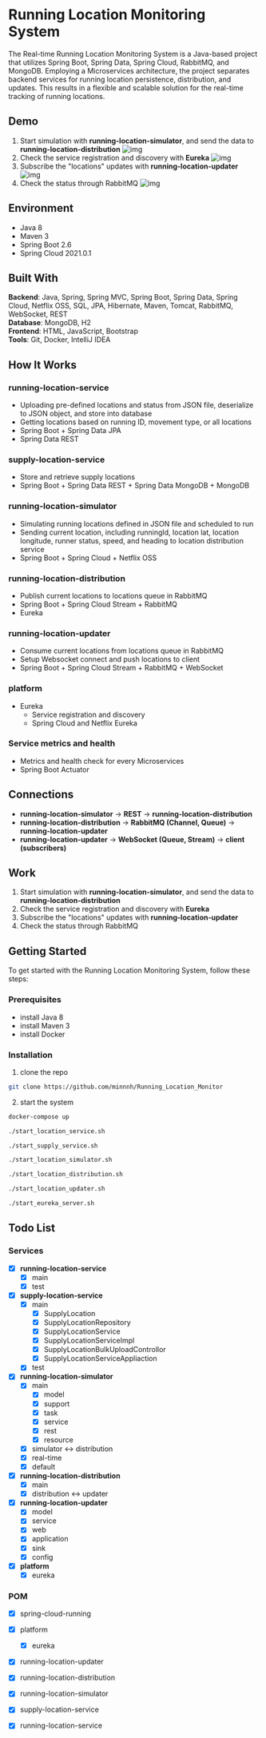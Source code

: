 # Running Location Monitoring System
The Real-time Running Location Monitoring System is a Java-based project that utilizes Spring Boot, Spring Data, Spring Cloud, RabbitMQ, and MongoDB. Employing a Microservices architecture, the project separates backend services for running location persistence, distribution, and updates. This results in a flexible and scalable solution for the real-time tracking of running locations.

## Demo
1. Start simulation with __running-location-simulator__, and send the data to __running-location-distribution__
![img](./img/simulator.png)
2. Check the service registration and discovery with __Eureka__
![img](./img/eureka.png)
3. Subscribe the "locations" updates with __running-location-updater__
![img](./img/updater.png)
4. Check the status through RabbitMQ
![img](./img/rabbitmq.png)

## Environment
- Java 8
- Maven 3
- Spring Boot 2.6
- Spring Cloud 2021.0.1

## Built With
__Backend__: Java, Spring, Spring MVC, Spring Boot, Spring Data, Spring Cloud, Netflix OSS, SQL, JPA,
Hibernate, Maven, Tomcat, RabbitMQ, WebSocket, REST  
__Database__: MongoDB, H2  
__Frontend__: HTML, JavaScript, Bootstrap  
__Tools__: Git, Docker, IntelliJ IDEA

## How It Works

### running-location-service
- Uploading pre-defined locations and status from JSON file, deserialize to JSON object, and store into database
- Getting locations based on running ID, movement type, or all locations
- Spring Boot + Spring Data JPA
- Spring Data REST

### supply-location-service
- Store and retrieve supply locations
- Spring Boot + Spring Data REST + Spring Data MongoDB + MongoDB

### running-location-simulator
- Simulating running locations defined in JSON file and scheduled to run
- Sending current location, including runningId, location lat, location longitude, runner status, speed, and heading to location distribution service
- Spring Boot + Spring Cloud + Netflix OSS

### running-location-distribution
- Publish current locations to locations queue in RabbitMQ
- Spring Boot + Spring Cloud Stream + RabbitMQ
- Eureka

### running-location-updater
- Consume current locations from locations queue in RabbitMQ
- Setup Websocket connect and push locations to client
- Spring Boot + Spring Cloud Stream + RabbitMQ + WebSocket

### platform
- Eureka
  - Service registration and discovery
  - Spring Cloud and Netflix Eureka
### Service metrics and health
- Metrics and health check for every Microservices
- Spring Boot Actuator

## Connections
- __running-location-simulator__ -> __REST__ -> __running-location-distribution__
- __running-location-distribution__ -> __RabbitMQ (Channel, Queue)__ -> __running-location-updater__ 
- __running-location-updater__ -> __WebSocket (Queue, Stream)__ -> __client (subscribers)__

## Work
1. Start simulation with __running-location-simulator__, and send the data to __running-location-distribution__
2. Check the service registration and discovery with __Eureka__
3. Subscribe the "locations" updates with __running-location-updater__
4. Check the status through RabbitMQ

## Getting Started
To get started with the Running Location Monitoring System, follow these steps:

### Prerequisites
- install Java 8
- install Maven 3
- install Docker

### Installation
1. clone the repo
```sh
git clone https://github.com/minnnh/Running_Location_Monitor
```
2. start the system
```sh
docker-compose up
```
```sh
./start_location_service.sh
```
```sh
./start_supply_service.sh
```
```sh
./start_location_simulator.sh
```
```sh
./start_location_distribution.sh
```
```sh
./start_location_updater.sh
```
```sh
./start_eureka_server.sh
```

## Todo List
### Services
- [x] __running-location-service__
  - [x] main
  - [x] test

- [x] __supply-location-service__
  - [x] main
    - [x] SupplyLocation
    - [x] SupplyLocationRepository
    - [x] SupplyLocationService
    - [x] SupplyLocationServiceImpl
    - [x] SupplyLocationBulkUploadControllor
    - [x] SupplyLocationServiceAppliaction
  - [x] test

- [x] __running-location-simulator__
  - [x] main
    - [x] model
    - [x] support
    - [x] task
    - [x] service
    - [x] rest
    - [x] resource  
  - [x] simulator <-> distribution
  - [x] real-time
  - [x] default
    
- [x] __running-location-distribution__ 
  - [x] main
  - [x] distribution <-> updater

- [x] __running-location-updater__
  - [x] model
  - [x] service
  - [x] web
  - [x] application
  - [x] sink
  - [x] config  

- [x] __platform__
  - [x] eureka

### POM
- [x] spring-cloud-running 
- [x] platform
  - [x] eureka
- [x] running-location-updater
- [x] running-location-distribution
- [x] running-location-simulator
- [x] supply-location-service
- [x] running-location-service


